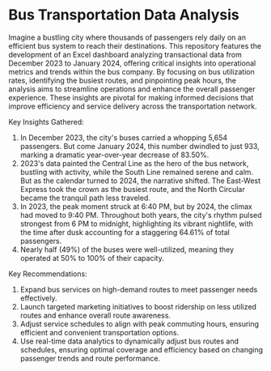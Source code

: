 # Bus Transportation Data Analysis

Imagine a bustling city where thousands of passengers rely daily on an efficient bus system to reach their destinations. This repository features the development of an Excel dashboard analyzing transactional data from December 2023 to January 2024, offering critical insights into operational metrics and trends within the bus company. By focusing on bus utilization rates, identifying the busiest routes, and pinpointing peak hours, the analysis aims to streamline operations and enhance the overall passenger experience. These insights are pivotal for making informed decisions that improve efficiency and service delivery across the transportation network.

Key Insights Gathered:
1. In December 2023, the city's buses carried a whopping 5,654 passengers. But come January 2024, this number dwindled to just 933, marking a dramatic year-over-year decrease of 83.50%. 
2. 2023's data painted the Central Line as the hero of the bus network, bustling with activity, while the South Line remained serene and calm. But as the calendar turned to 2024, the narrative shifted. The East-West Express took the crown as the busiest route, and the North Circular became the tranquil path less traveled.
3. In 2023, the peak moment struck at 6:40 PM, but by 2024, the climax had moved to 9:40 PM. Throughout both years, the city's rhythm pulsed strongest from 6 PM to midnight, highlighting its vibrant nightlife, with the time after dusk accounting for a staggering 64.61% of total passengers.
4. Nearly half (49%) of the buses were well-utilized, meaning they operated at 50% to 100% of their capacity.

Key Recommendations:
1. Expand bus services on high-demand routes to meet passenger needs effectively.
2. Launch targeted marketing initiatives to boost ridership on less utilized routes and enhance overall route awareness.
3. Adjust service schedules to align with peak commuting hours, ensuring efficient and convenient transportation options.
4. Use real-time data analytics to dynamically adjust bus routes and schedules, ensuring optimal coverage and efficiency based on changing passenger trends and route performance.
